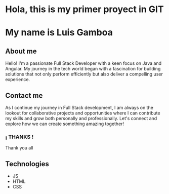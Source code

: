 # Hola, this is my primer proyect in GIT
# My name is Luis Gamboa

## About me
Hello! I'm a passionate Full Stack Developer with a keen focus on Java and Angular. My journey in the tech world began with a fascination for building solutions that not only perform efficiently but also deliver a compelling user experience.

## Contact me
As I continue my journey in Full Stack development, I am always on the lookout for collaborative projects and opportunities where I can contribute my skills and grow both personally and professionally. Let's connect and explore how we can create something amazing together!

### ¡ THANKS !
Thank you all


## Technologies
- JS
- HTML
- CSS


